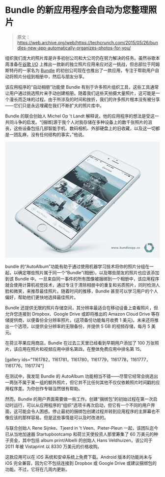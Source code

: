 # Bundle 的新应用程序会自动为您整理照片 

> 原文：<https://web.archive.org/web/https://techcrunch.com/2015/05/26/bundles-new-app-automatically-organizes-photos-for-you/>

组织我们庞大的照片库是许多初创公司和大公司仍在努力解决的任务。虽然谷歌本周准备在[谷歌 I/O](https://web.archive.org/web/20221208194628/https://events.google.com/io2015/) 上推出一款新的独立照片应用来应对这一挑战，但总部位于阿姆斯特丹的一家名为 [Bundle](https://web.archive.org/web/20221208194628/http://bundleapp.co/) 的初创公司现在也推出了一款应用，专注于帮助用户自动将照片分组到相册中，然后与朋友分享。

该应用程序的“自动相册”功能使 Bundle 有别于许多照片组织工具，这些工具通常让用户通过挑选照片来手动创建相册。随着我们这些天拍摄大量照片，这可能是一个漫长而乏味的过程。由于所涉及的时间和挫折，我们的许多照片根本没有被分享——它们只是永远埋藏在我们不断扩大的照片库中。

Bundle 的联合创始人 Michel Op 't Landt 解释说，他的应用程序的想法是受这一共同斗争的启发。“[捆绑]源于我个人对我存储在多种设备上的数千张照片的沮丧，这些设备包括几部智能手机、数码相机、外部硬盘上的旧收藏，以及这一切都是一团乱麻，没有任何结构的事实，”他说。

![bundle-vacation-1](img/a3b41b98fbc5ff7f3c475e6e8dc3bdcb.png)

bundle 的“AutoAlbum”功能有助于通过使用机器学习技术将你的照片分组在一起，以确定哪些照片属于同一个“Bundle”(相册)，以及哪些朋友的照片也应该添加到该 Bundle 中。一旦来自同一事件的所有图像被捆绑到一个相册中，该应用程序就会使用计算机视觉技术，通过专注于清除相册中的重复和劣质照片，同时检测人脸和微笑，来推荐最佳照片。随着时间的推移，Bundle 甚至可以学习用户的个人偏好，帮助他们更快地选择最佳照片。

Bundle 还提供无限的照片存储空间，其分辨率最适合在移动设备上查看照片，但允许您连接到 Dropbox、Google Drive 或即将推出的 Amazon Cloud Drive 等存储提供商，以便备份全分辨率照片。(这项备份功能每月收费 1 美元)。未来还将推出一个选项，以提供全分辨率的无限备份，并提供 5 GB 的视频存储，每月 5 美元。

在荷兰苹果应用商店，Bundle 在过去三天里已经看到早期用户添加了 100 万张照片，该应用在照片和视频应用中排名第四，在整体免费应用中排名第 15。

[gallery ids="1161782，1161781，1161780，1161779，1161778，1161777，1161776，1161774"]

在测试中，我发现 Bundle 的 AutoAlbum 功能相当不错——尽管它经常会挑选出一两张不属于某一组的额外照片，但它并不比任何其他不仅仅依赖照片时间戳的应用程序差。为你创作专辑当然很有帮助。

然而，Bundle 的用户界面需要做一些工作。创建“捆绑包”的初始过程在第一次启动时运行，可以从应用程序的“组织”选项卡再次启动，但它有一个不同的用户界面，这可能会令人困惑。停止最初的捆绑包创建过程并转到应用程序的主屏幕也不像应该的那样容易。但是这些事情是可以及时改进的。

与联合创始人 Rene Sijnke、Tjeerd in 't Veen、Pieter-Pleun 一起，该团队迄今已从当地加速器 Startupbootcamp 和荷兰天使投资人那里筹集了 60 万美元的种子资金，其中包括 album print/Albelli 的创始人 Hans Veldhuizen，该公司于 2011 年被 Vistaprint 以 8330 万美元的价格收购。

这款应用可以在 iOS 系统和安卓系统上免费下载。Android 版本的功能尚未与 iOS 完全兼容，因为它不包括连接到 Dropbox 或 Google Drive 或建议捆绑包的功能。不过，它将在几周内更新。